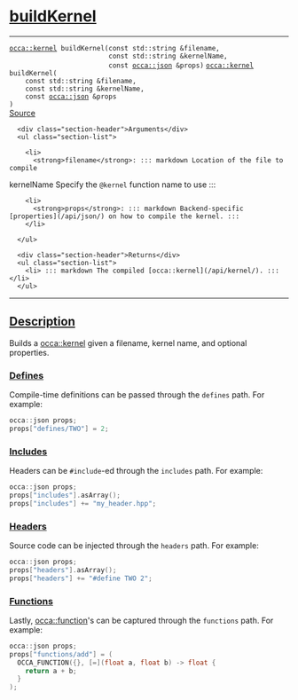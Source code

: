 
<h1 id="build-kernel">
 <a href="#/api/device/buildKernel" class="anchor">
   <span>buildKernel</span>
  </a>
</h1>

<div class="signature">

<hr>

  <div class="definition-container">
    <div class="definition">
      <code class="desktop-only"><a href="#/api/kernel/">occa::kernel</a> buildKernel(<span class="token keyword">const</span> <span class="token keyword">std::string</span> &amp;filename,
                         <span class="token keyword">const</span> <span class="token keyword">std::string</span> &amp;kernelName,
                         <span class="token keyword">const</span> <a href="#/api/json/">occa::json</a> &amp;props)</code>
      <code class="mobile-only"><a href="#/api/kernel/">occa::kernel</a> buildKernel(
    <span class="token keyword">const</span> <span class="token keyword">std::string</span> &amp;filename,
    <span class="token keyword">const</span> <span class="token keyword">std::string</span> &amp;kernelName,
    <span class="token keyword">const</span> <a href="#/api/json/">occa::json</a> &amp;props
)</code>
      <div class="flex-spacing"></div>
      <a href="https://github.com/libocca/occa/blob/7d02eac1/include/occa/core/device.hpp#L513" target="_blank">Source</a>
    </div>
    <div class="description">

      <div class="section-header">Arguments</div>
      <ul class="section-list">
          
        <li>
          <strong>filename</strong>: ::: markdown Location of the file to compile
kernelName
Specify the `@kernel` function name to use :::
        </li>


        <li>
          <strong>props</strong>: ::: markdown Backend-specific [properties](/api/json/) on how to compile the kernel. :::
        </li>

      </ul>

      <div class="section-header">Returns</div>
      <ul class="section-list">
        <li> ::: markdown The compiled [occa::kernel](/api/kernel/). ::: </li>
      </ul>
</div>
  </div>

  <hr>
</div>


<h2 id="description">
 <a href="#/api/device/buildKernel?id=description" class="anchor">
   <span>Description</span>
  </a>
</h2>

Builds a [occa::kernel](/api/kernel/) given a filename, kernel name, and optional properties.

<h3 id="defines">
 <a href="#/api/device/buildKernel?id=defines" class="anchor">
   <span>Defines</span>
  </a>
</h3>

Compile-time definitions can be passed through the `defines` path.
For example:

```cpp
occa::json props;
props["defines/TWO"] = 2;
```

<h3 id="includes">
 <a href="#/api/device/buildKernel?id=includes" class="anchor">
   <span>Includes</span>
  </a>
</h3>

Headers can be `#include`-ed through the `includes` path.
For example:

```cpp
occa::json props;
props["includes"].asArray();
props["includes"] += "my_header.hpp";
```

<h3 id="headers">
 <a href="#/api/device/buildKernel?id=headers" class="anchor">
   <span>Headers</span>
  </a>
</h3>

Source code can be injected through the `headers` path.
For example:

```cpp
occa::json props;
props["headers"].asArray();
props["headers"] += "#define TWO 2";
```

<h3 id="functions">
 <a href="#/api/device/buildKernel?id=functions" class="anchor">
   <span>Functions</span>
  </a>
</h3>

Lastly, [occa::function](/api/function/)'s can be captured through the `functions` path.
For example:

```cpp
occa::json props;
props["functions/add"] = (
  OCCA_FUNCTION({}, [=](float a, float b) -> float {
    return a + b;
  }
);
```
